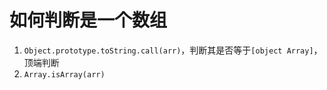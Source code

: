 # 如何判断是一个数组
1. `Object.prototype.toString.call(arr)`，判断其是否等于`[object Array]`，顶端判断
2. `Array.isArray(arr)`